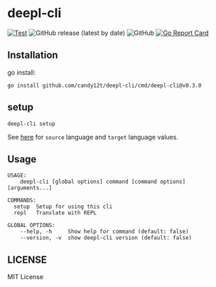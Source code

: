 # deepl-cli

[![Test](https://github.com/candy12t/deepl-cli/actions/workflows/test.yml/badge.svg)](https://github.com/candy12t/deepl-cli/actions/workflows/test.yml)
![GitHub release (latest by date)](https://img.shields.io/github/v/release/candy12t/deepl-cli)
![GitHub](https://img.shields.io/github/license/candy12t/deepl-cli)
[![Go Report Card](https://goreportcard.com/badge/github.com/candy12t/deepl-cli)](https://goreportcard.com/report/github.com/candy12t/deepl-cli)

## Installation

go install:

```shell
go install github.com/candy12t/deepl-cli/cmd/deepl-cli@v0.3.0
```

## setup

```shell
deepl-cli setup
```

See [here](https://www.deepl.com/ja/docs-api/translating-text/) for `source` language and `target` language values.

## Usage

```shell
USAGE:
	deepl-cli [global options] command [command options] [arguments...]

COMMANDS:
  setup  Setup for using this cli
  repl   Translate with REPL

GLOBAL OPTIONS:
	--help, -h     Show help for command (default: false)
	--version, -v  show deepl-cli version (default: false)
```

## LICENSE

MIT License
